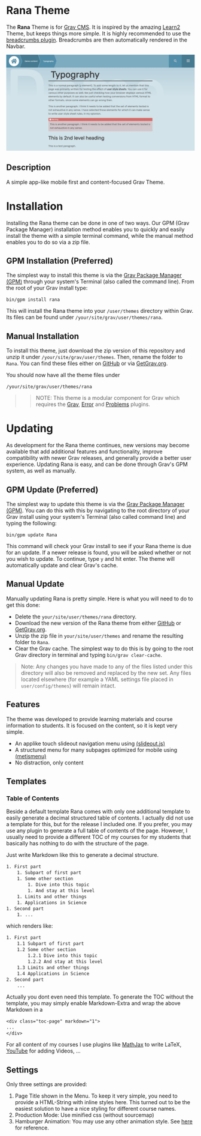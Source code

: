 
# Rana Theme

The **Rana** Theme is for [Grav CMS](http://github.com/getgrav/grav). It is inspired by the amazing [Learn2](https://github.com/getgrav/grav-theme-learn2) Theme, but keeps things more simple. It is highly recommended to use the [breadcrumbs plugin](https://github.com/getgrav/grav-plugin-breadcrumbs). Breadcrumbs are then automatically rendered in the Navbar.

![Rana](assets/readme-screenshot.jpg)

## Description

A simple app-like mobile first and content-focused Grav Theme.

# Installation

Installing the Rana theme can be done in one of two ways. Our GPM (Grav Package Manager) installation method enables you to quickly and easily install the theme with a simple terminal command, while the manual method enables you to do so via a zip file. 

## GPM Installation (Preferred)

The simplest way to install this theme is via the [Grav Package Manager (GPM)](http://learn.getgrav.org/advanced/grav-gpm) through your system's Terminal (also called the command line).  From the root of your Grav install type:

    bin/gpm install rana

This will install the Rana theme into your `/user/themes` directory within Grav. Its files can be found under `/your/site/grav/user/themes/rana`.

## Manual Installation

To install this theme, just download the zip version of this repository and unzip it under `/your/site/grav/user/themes`. Then, rename the folder to `Rana`. You can find these files either on [GitHub](https://github.com/danzinger/grav-theme-Rana) or via [GetGrav.org](http://getgrav.org/downloads/themes).

You should now have all the theme files under

    /your/site/grav/user/themes/rana

>> NOTE: This theme is a modular component for Grav which requires the [Grav](http://github.com/getgrav/grav), [Error](https://github.com/getgrav/grav-theme-error) and [Problems](https://github.com/getgrav/grav-plugin-problems) plugins.

# Updating

As development for the Rana theme continues, new versions may become available that add additional features and functionality, improve compatibility with newer Grav releases, and generally provide a better user experience. Updating Rana is easy, and can be done through Grav's GPM system, as well as manually.

## GPM Update (Preferred)

The simplest way to update this theme is via the [Grav Package Manager (GPM)](http://learn.getgrav.org/advanced/grav-gpm). You can do this with this by navigating to the root directory of your Grav install using your system's Terminal (also called command line) and typing the following:

    bin/gpm update Rana

This command will check your Grav install to see if your Rana theme is due for an update. If a newer release is found, you will be asked whether or not you wish to update. To continue, type `y` and hit enter. The theme will automatically update and clear Grav's cache.

## Manual Update

Manually updating Rana is pretty simple. Here is what you will need to do to get this done:

* Delete the `your/site/user/themes/rana` directory.
* Download the new version of the Rana theme from either [GitHub](https://github.com/danzinger/grav-theme-Rana) or [GetGrav.org](http://getgrav.org/downloads/themes).
* Unzip the zip file in `your/site/user/themes` and rename the resulting folder to `Rana`.
* Clear the Grav cache. The simplest way to do this is by going to the root Grav directory in terminal and typing `bin/grav clear-cache`.

> Note: Any changes you have made to any of the files listed under this directory will also be removed and replaced by the new set. Any files located elsewhere (for example a YAML settings file placed in `user/config/themes`) will remain intact.

## Features

The theme was developed to provide learning materials and course information to students. It is focused on the content, so it is kept very simple. 

* An applike touch slideout navigation menu using [(slideout.js)](https://github.com/Mango/slideout)
* A structured menu for many subpages optimized for mobile using [(metismenu)](https://github.com/onokumus/metismenu)
* No distraction, only content

## Templates

### Table of Contents
Beside a default template Rana comes with only one additional template to easily generate a decimal structured table of contents. I actually did not use a template for this, but for the release I included one. If you prefer, you may use any plugin to generate a full table of contents of the page. However, I usually need to provide a different TOC of my courses for my students that basically has nothing to do with the structure of the page.

Just write Markdown like this to generate a decimal structure.

```
1. First part
    1. Subpart of first part
    1. Some other section
        1. Dive into this topic
        1. And stay at this level
    1. Limits and other things
    1. Applications in Science
1. Second part
    1. ...
```

which renders like:

```
1. First part
    1.1 Subpart of first part
    1.2 Some other section
        1.2.1 Dive into this topic
        1.2.2 And stay at this level
    1.3 Limits and other things
    1.4 Applications in Science
2. Second part
    ...
```

Actually you dont even need this template. To generate the TOC without the template, you may simply enable Markdown-Extra and wrap the above Markdown in a
```
<div class="toc-page" markdown="1">
...
</div>
```

For all content of my courses I use plugins like [MathJax](https://github.com/sommerregen/grav-plugin-mathjax) to write LaTeX, [YouTube](https://github.com/getgrav/grav-plugin-youtube) for adding Videos, ...

## Settings
Only three settings are provided:
1. Page Title shown in the Menu. To keep it very simple, you need to provide a HTML-String with inline styles here. This turned out to be the easiest solution to have a nice styling for different course names.
1. Production Mode: Use minified css (without sourcemap)
1. Hamburger Animation: You may use any other animation style. See [here](https://jonsuh.com/hamburgers) for reference.
